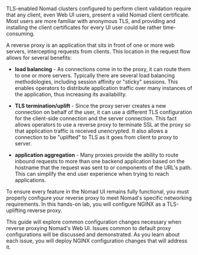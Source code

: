 <style type="text/css">
.alert { position: relative; padding: .75rem 1.25rem; margin-bottom: 1rem; border: 1px solid transparent; border-radius: .25rem; }
.alert-dark    { color: #1b1e21; background-color: #d6d8d9; border-color: #c6c8ca; }
.alert-primary { color: #004085; background-color: #cce5ff; border-color: #b8daff; }
.alert-info    { color: #0c5460; background-color: #d1ecf1; border-color: #bee5eb; }
.alert-warning { color: #856404; background-color: #fff3cd; border-color: #ffeeba; }
.alert-danger  { color: #721c24; background-color: #f8d7da; border-color: #f5c6cb; }
.noselect {
  -webkit-touch-callout: none; /* iOS Safari */
    -webkit-user-select: none; /* Safari */
     -khtml-user-select: none; /* Konqueror HTML */
       -moz-user-select: none; /* Old versions of Firefox */
        -ms-user-select: none; /* Internet Explorer/Edge */
            user-select: none; /* Non-prefixed version, currently
                                  supported by Chrome, Opera and Firefox */
}
</style>

TLS-enabled Nomad clusters configured to perform client validation require that
any client, even Web UI users, present a valid Nomad client certificate. Most
users are more familiar with anonymous TLS, and providing and installing the
client certificates for every UI user could be rather time-consuming.

A reverse proxy is an application that sits in front of one or more web servers,
intercepting requests from clients. This location in the request flow allows for
several benefits:

- **load balancing** - As connections come in to the proxy, it can route them to
  one or more servers. Typically there are several load balancing methodologies,
  including session affinity or "sticky" sessions. This enables operators to
  distribute application traffic over many instances of the application, thus
  increasing its availability.

- **TLS termination/uplift** - Since the proxy server creates a new
  connection on behalf of the user, it can use a different TLS configuration for
  the client-side connection and the server connection. This fact allows
  operators to use a reverse proxy to terminate SSL at the proxy so that
  application traffic is received unencrypted. It also allows a connection to be
  "uplifted" to TLS as it goes from client to proxy to server.

- **application aggregation** - Many proxies provide the ability to route
  inbound requests to more than one backend application based on the hostname
  that the request was sent to or components of the URL's path. This can
  simplify the end user experience when trying to reach applications.

To ensure every feature in the Nomad UI remains fully functional, you must
properly configure your reverse proxy to meet Nomad's specific networking
requirements. In this hands-on lab, you will configure NGINX as a TLS-uplifting reverse
proxy.

This guide will explore common configuration changes necessary when reverse
proxying Nomad's Web UI. Issues common to default proxy configurations will be
discussed and demonstrated. As you learn about each issue, you will deploy NGINX
configuration changes that will address it.
